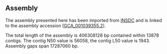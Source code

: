 **Assembly**
--------

The assembly presented here has been imported from [INSDC](http://www.insdc.org) and is linked to the assembly accession [[GCA\_001039355.2](http://www.ebi.ac.uk/ena/data/view/GCA_001039355.2)].

The total length of the assembly is 406308128 bp contained within 13878 contigs.
The contig N50 value is 56058, the contig L50 value is 1943.
Assembly gaps span 17287060 bp.
